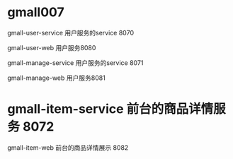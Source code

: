 # gmall007

gmall-user-service 用户服务的service 8070


gmall-user-web 用户服务8080

gmall-manage-service 用户服务的service 8071

gmall-manage-web 用户服务8081

# gmall-item-service 前台的商品详情服务 8072

gmall-item-web 前台的商品详情展示 8082
